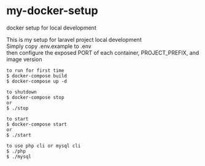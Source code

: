 # my-docker-setup
docker setup for local development

This is my setup for laravel project local development  
Simply copy .env.example to .env  
then configure the exposed PORT of each container, PROJECT_PREFIX, and image version  

```
to run for first time
$ docker-compose build
$ docker-compose up -d
```

```
to shutdown
$ docker-compose stop
or
$ ./stop
```

```
to start
$ docker-compose start
or
$ ./start
```

```
to use php cli or mysql cli
$ ./php
$ ./mysql
```
